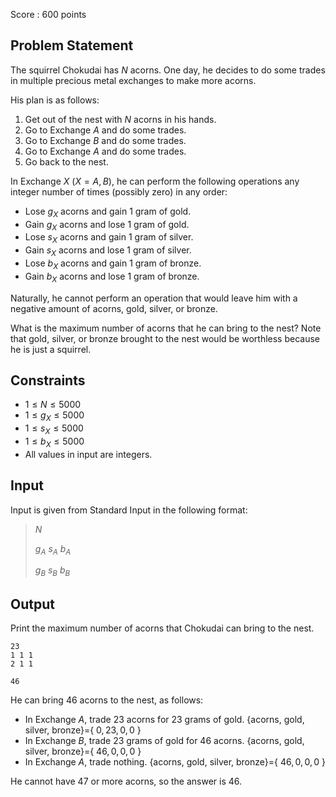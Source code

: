 Score : $600$ points

## Problem Statement

The squirrel Chokudai has $N$ acorns.
One day, he decides to do some trades in multiple precious metal exchanges to make more acorns.

His plan is as follows:

1. Get out of the nest with $N$ acorns in his hands.
2. Go to Exchange $A$ and do some trades.
3. Go to Exchange $B$ and do some trades.
4. Go to Exchange $A$ and do some trades.
5. Go back to the nest.

In Exchange $X$ $(X = A, B)$, he can perform the following operations any integer number of times (possibly zero) in any order:

- Lose $g_{X}$ acorns and gain $1$ gram of gold.
- Gain $g_{X}$ acorns and lose $1$ gram of gold.
- Lose $s_{X}$ acorns and gain $1$ gram of silver.
- Gain $s_{X}$ acorns and lose $1$ gram of silver.
- Lose $b_{X}$ acorns and gain $1$ gram of bronze.
- Gain $b_{X}$ acorns and lose $1$ gram of bronze.

Naturally, he cannot perform an operation that would leave him with a negative amount of acorns, gold, silver, or bronze.

What is the maximum number of acorns that he can bring to the nest?
Note that gold, silver, or bronze brought to the nest would be worthless because he is just a squirrel.

## Constraints

- $1 \leq N \leq 5000$
- $1 \leq g_{X} \leq 5000$
- $1 \leq s_{X} \leq 5000$
- $1 \leq b_{X} \leq 5000$
- All values in input are integers.

## Input

Input is given from Standard Input in the following format:

> $N$
> 
> $g_A$ $s_A$ $b_A$
> 
> $g_B$ $s_B$ $b_B$

## Output

Print the maximum number of acorns that Chokudai can bring to the nest.

```input1
23
1 1 1
2 1 1
```

```output1
46
```

He can bring $46$ acorns to the nest, as follows:

- In Exchange $A$, trade $23$ acorns for $23$ grams of gold. {acorns, gold, silver, bronze}={ $0,23,0,0$ }
- In Exchange $B$, trade $23$ grams of gold for $46$ acorns. {acorns, gold, silver, bronze}={ $46,0,0,0$ }
- In Exchange $A$, trade nothing. {acorns, gold, silver, bronze}={ $46,0,0,0$ }

He cannot have $47$ or more acorns, so the answer is $46$.